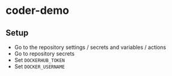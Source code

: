 # coder-demo

## Setup

- Go to the repository settings / secrets and variables / actions
- Go to repository secrets
- Set `DOCKERHUB_TOKEN`
- Set `DOCKER_USERNAME`